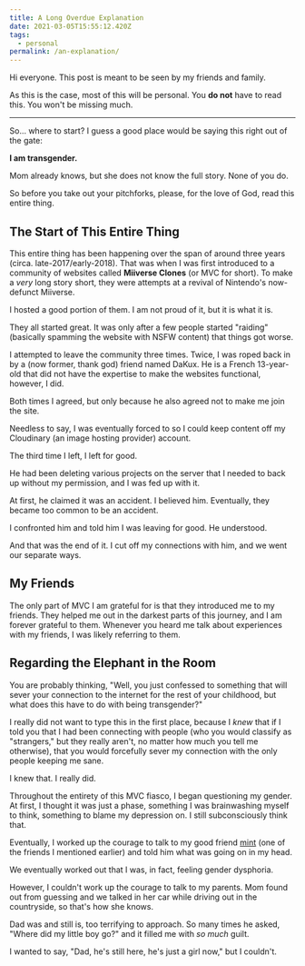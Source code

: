 ```yaml
---
title: A Long Overdue Explanation
date: 2021-03-05T15:55:12.420Z
tags:
  - personal
permalink: /an-explanation/
---
```

Hi everyone. This post is meant to be seen by my friends and family.

As this is the case, most of this will be personal. You **do not** have to read this. You won't be missing much.

- - -

So... where to start? I guess a good place would be saying this right out of the gate:

**I am transgender.**

Mom already knows, but she does not know the full story. None of you do.

So before you take out your pitchforks, please, for the love of God, read this entire thing.

## The Start of This Entire Thing

This entire thing has been happening over the span of around three years (circa. late-2017/early-2018). That was when I was first introduced to a community of websites called **Miiverse Clones** (or MVC for short). To make a *very* long story short, they were attempts at a revival of Nintendo's now-defunct Miiverse.

I hosted a good portion of them. I am not proud of it, but it is what it is.

They all started great. It was only after a few people started "raiding" (basically spamming the website with NSFW content) that things got worse.

I attempted to leave the community three times. Twice, I was roped back in by a (now former, thank god) friend named DaKux. He is a French 13-year-old that did not have the expertise to make the websites functional, however, I did.

Both times I agreed, but only because he also agreed not to make me join the site.

Needless to say, I was eventually forced to so I could keep content off my Cloudinary (an image hosting provider) account.

The third time I left, I left for good.

He had been deleting various projects on the server that I needed to back up without my permission, and I was fed up with it.

At first, he claimed it was an accident. I believed him. Eventually, they became too common to be an accident.

I confronted him and told him I was leaving for good. He understood.

And that was the end of it. I cut off my connections with him, and we went our separate ways.

## My Friends

The only part of MVC I am grateful for is that they introduced me to my friends. They helped me out in the darkest parts of this journey, and I am forever grateful to them. Whenever you heard me talk about experiences with my friends, I was likely referring to them.

## Regarding the Elephant in the Room

You are probably thinking, "Well, you just confessed to something that will sever your connection to the internet for the rest of your childhood, but what does this have to do with being transgender?"

I really did not want to type this in the first place, because I *knew* that if I told you that I had been connecting with people (who you would classify as "strangers," but they really aren't, no matter how much you tell me otherwise), that you would forcefully sever my connection with the only people keeping me sane.

I knew that. I really did.

Throughout the entirety of this MVC fiasco, I began questioning my gender. At first, I thought it was just a phase, something I was brainwashing myself to think, something to blame my depression on. I still subconsciously think that.

Eventually, I worked up the courage to talk to my good friend [mint](https://they.mint.lgbt) (one of the friends I mentioned earlier) and told him what was going on in my head.

We eventually worked out that I was, in fact, feeling gender dysphoria.

However, I couldn't work up the courage to talk to my parents. Mom found out from guessing and we talked in her car while driving out in the countryside, so that's how she knows.

Dad was and still is, too terrifying to approach. So many times he asked, "Where did my little boy go?" and it filled me with *so much* guilt.

I wanted to say, "Dad, he's still here, he's just a girl now," but I couldn't.